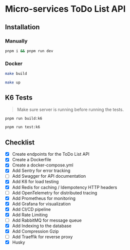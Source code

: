 # Micro-services ToDo List API

## Installation

### Manually

```bash
pnpm i && pnpm run dev
```

### Docker

```bash
make build
```

```bash
make up
```

## K6 Tests

> Make sure server is running before running the tests.

```bash
pnpm run build:k6
```

```bash
pnpm run test:k6
```

## Checklist

- [x] Create endpoints for the ToDo List API
- [x] Create a Dockerfile
- [x] Create a docker-compose.yml
- [x] Add Sentry for error tracking
- [ ] Add Swagger for API documentation
- [x] Add K6 for load testing
- [x] Add Redis for caching / Idempotency HTTP headers
- [ ] Add OpenTelemetry for distributed tracing
- [x] Add Prometheus for monitoring
- [x] Add Grafana for visualization
- [x] Add CI/CD pipeline
- [x] Add Rate Limiting
- [ ] Add RabbitMQ for message queue
- [x] Add Indexing to the database
- [x] Add Compression Gzip
- [ ] Add Traeffik for reverse proxy
- [x] Husky
